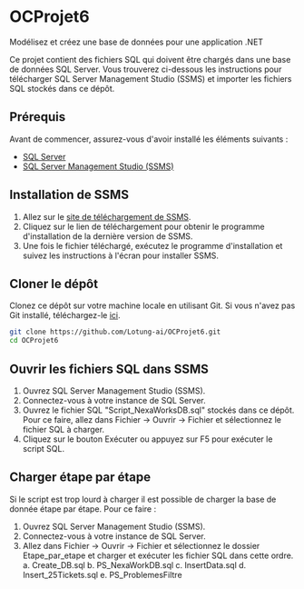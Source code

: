 # OCProjet6
Modélisez et créez une base de données pour une application .NET

Ce projet contient des fichiers SQL qui doivent être chargés dans une base de données SQL Server. Vous trouverez ci-dessous les instructions pour télécharger SQL Server Management Studio (SSMS) et importer les fichiers SQL stockés dans ce dépôt.

## Prérequis

Avant de commencer, assurez-vous d'avoir installé les éléments suivants :

- [SQL Server](https://www.microsoft.com/en-us/sql-server/sql-server-downloads)
- [SQL Server Management Studio (SSMS)](https://docs.microsoft.com/fr-fr/sql/ssms/download-sql-server-management-studio-ssms)

## Installation de SSMS

1. Allez sur le [site de téléchargement de SSMS](https://docs.microsoft.com/fr-fr/sql/ssms/download-sql-server-management-studio-ssms).
2. Cliquez sur le lien de téléchargement pour obtenir le programme d'installation de la dernière version de SSMS.
3. Une fois le fichier téléchargé, exécutez le programme d'installation et suivez les instructions à l'écran pour installer SSMS.

## Cloner le dépôt

Clonez ce dépôt sur votre machine locale en utilisant Git. Si vous n'avez pas Git installé, téléchargez-le [ici](https://git-scm.com/).

```bash
git clone https://github.com/Lotung-ai/OCProjet6.git
cd OCProjet6
```

## Ouvrir les fichiers SQL dans SSMS

1.  Ouvrez SQL Server Management Studio (SSMS).
2.  Connectez-vous à votre instance de SQL Server.
3.  Ouvrez le fichier SQL "Script_NexaWorksDB.sql" stockés dans ce dépôt. Pour ce faire, allez dans Fichier -> Ouvrir -> Fichier et sélectionnez le fichier SQL à charger.
4.  Cliquez sur le bouton Exécuter ou appuyez sur F5 pour exécuter le script SQL.

## Charger étape par étape
Si le script est trop lourd à charger il est possible de charger la base de donnée étape par étape.
Pour ce faire :

1.  Ouvrez SQL Server Management Studio (SSMS).
2.  Connectez-vous à votre instance de SQL Server.
3.  Allez dans Fichier -> Ouvrir -> Fichier et sélectionnez le dossier Etape_par_etape et charger et exécuter les fichier SQL dans cette ordre.
  a.  Create_DB.sql
  b.  PS_NexaWorkDB.sql
  c.  InsertData.sql
  d.  Insert_25Tickets.sql
  e. PS_ProblemesFiltre
